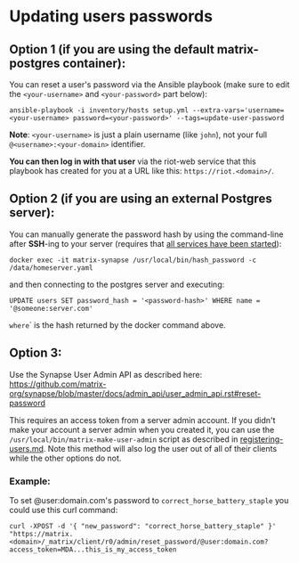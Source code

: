 # Updating users passwords

## Option 1 (if you are using the default matrix-postgres container):

You can reset a user's password via the Ansible playbook (make sure to edit the `<your-username>` and `<your-password>` part below):

```
ansible-playbook -i inventory/hosts setup.yml --extra-vars='username=<your-username> password=<your-password>' --tags=update-user-password
```

**Note**: `<your-username>` is just a plain username (like `john`), not your full `@<username>:<your-domain>` identifier.

**You can then log in with that user** via the riot-web service that this playbook has created for you at a URL like this: `https://riot.<domain>/`.


## Option 2 (if you are using an external Postgres server):

You can manually generate the password hash by using the command-line after **SSH**-ing to your server (requires that [all services have been started](installing.md#starting-the-services)):

```
docker exec -it matrix-synapse /usr/local/bin/hash_password -c /data/homeserver.yaml
```

and then connecting to the postgres server and executing:

```
UPDATE users SET password_hash = '<password-hash>' WHERE name = '@someone:server.com'
```
`
where `<password-hash>` is the hash returned by the docker command above.


## Option 3:

Use the Synapse User Admin API as described here: https://github.com/matrix-org/synapse/blob/master/docs/admin_api/user_admin_api.rst#reset-password

This requires an access token from a server admin account. If you didn't make your account a server admin when you created it, you can use the `/usr/local/bin/matrix-make-user-admin` script as described in [registering-users.md](registering-users.md). Note this method will also log the user out of all of their clients while the other options do not.

### Example:
To set @user:domain.com's password to `correct_horse_battery_staple` you could use this curl command:
```
curl -XPOST -d '{ "new_password": "correct_horse_battery_staple" }' "https://matrix.<domain>/_matrix/client/r0/admin/reset_password/@user:domain.com?access_token=MDA...this_is_my_access_token
```
